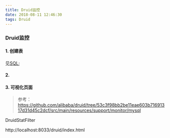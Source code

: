 ```yaml
---
title: Druid监控
date: 2018-08-11 12:46:30
tags: Druid
---
```

### Druid监控

#### 1. 创建表
见[SQL](../SQL.sql);
#### 2. 


#### 3. 可视化页面
> 参考：https://github.com/alibaba/druid/tree/53c3f98bb2be11eae603b71691317d31d45c2dcf/src/main/resources/support/monitor/mysql

DruidStatFilter




http://localhost:8033/druid/index.html